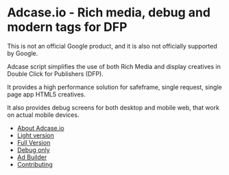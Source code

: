 Adcase.io  - Rich media, debug and modern tags for DFP
======================================================

This is not an official Google product, and it is also not officially supported by Google.

Adcase script simplifies the use of both Rich Media and display creatives in Double Click for Publishers (DFP). 

It provides a high performance solution for safeframe, single request, single page app HTML5 creatives. 

It also provides debug screens for both desktop and mobile web, that work on actual mobile devices.

* [About Adcase.io](https://github.com/Adcase/adcase.js/wiki/home)
* [Light version](https://github.com/Adcase/adcase.js/wiki/light)
* [Full Version](https://github.com/Adcase/adcase.js/wiki/full)
* [Debug only](https://github.com/Adcase/adcase.js/wiki/debug)
* [Ad Builder](https://github.com/Adcase/adcase.js/wiki/builder)
* [Contributing](https://github.com/Adcase/adcase.js/wiki/contributing)
